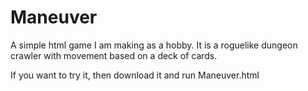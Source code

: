 # Maneuver
A simple html game I am making as a hobby. 
It is a roguelike dungeon crawler with movement based on a deck of cards.

If you want to try it, then download it and run Maneuver.html
